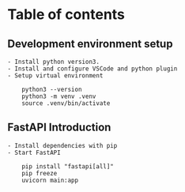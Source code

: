 # Table of contents

## Development environment setup
    - Install python version3.
    - Install and configure VSCode and python plugin
    - Setup virtual environment
```
    python3 --version
    python3 -m venv .venv
    source .venv/bin/activate
```


## FastAPI Introduction
    - Install dependencies with pip
    - Start FastAPI
```
    pip install "fastapi[all]"
    pip freeze
    uvicorn main:app
```

## 